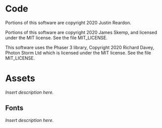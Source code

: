 # Code

Portions of this software are copyright 2020 Justin Reardon.

Portions of this software are copyright 2020 James Skemp, and licensed 
under the MIT license. See the file MIT_LICENSE.

This software uses the Phaser 3 library, Copyright 2020 Richard Davey, 
Photon Storm Ltd which is licensed under the MIT license. See the file MIT_LICENSE.

# Assets

*Insert description here.*

## Fonts

*Insert description here.*

